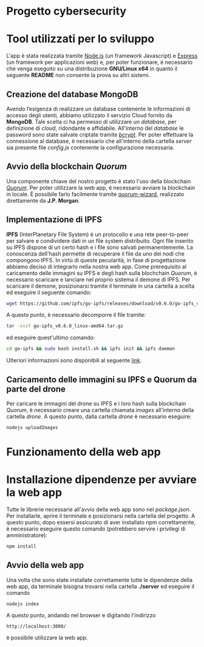 # Progetto cybersecurity
# Tool utilizzati per lo sviluppo

L'app è stata realizzata tramite [Node.js](https://nodejs.org/it/) (un framework Javascript) e [Express](https://expressjs.com/it/) (un framework per applicazioni web) e, per poter funzionare, è necessario che venga eseguito su una distribuzione **GNU/Linux x64** in quanto il seguente **README** non consente la prova su altri sistemi.

## Creazione del database MongoDB
Avendo l’esigenza di realizzare un database contenente le informazioni di accesso degli utenti, abbiamo utilizzato il servizio Cloud fornito da **MongoDB**.
Tale scelta ci ha permesso di utilizzare un *database*, per definizione di *cloud*, ridondante e affidabile. All'interno del *database* le password sono state salvate criptate tramite [*bcrypt*](https://it.wikipedia.org/wiki/Bcrypt). Per poter effettuare la connessione al database, è necessario che all'interno della cartella *server* sia presente file *config.js* contenente la configurazione necessaria.

## Avvio della blockchain *Quorum*

Una componente chiave del nostro progetto è stato l'uso della blockchain [*Quorum*](https://www.goquorum.com/). Per poter utilizzare la web app, è necessario avviare la blockchain in locale. È possibile farlo facilmente tramite [quorum-wizard](https://github.com/jpmorganchase/quorum-wizard), realizzato direttamente da **J.P. Morgan**.

## Implementazione di IPFS

**IPFS** (InterPlanetary File System) è un protocollo e una rete peer-to-peer per salvare e condividere dati in un file system distribuito. Ogni file inserito su IPFS dispone di un certo hash e i file sono salvati permanentemente. La conoscenza dell'hash permette di recuperare il file da uno dei nodi che compongono IPFS. In virtù di queste pecularità, in fase di progettazione abbiamo deciso di integrarlo nella nostra web app.
Come prerequisito al caricamento delle immagini su IPFS e degli hash sulla blochchain *Quorum*, è necessario scaricare e lanciare nel proprio sistema il demone di IPFS. Per scaricare il demone, posizionarsi tramite il terminale in una cartella a scelta ed eseguire il seguente comando:
```bash
wget https://github.com/ipfs/go-ipfs/releases/download/v0.6.0/go-ipfs_v0.6.0_linux-amd64.tar.gz
```
A questo punto, è necessario decomporre il file tramite:   
```bash
tar -xvzf go-ipfs_v0.6.0_linux-amd64.tar.gz
```
ed eseguire quest'ultimo comando:
```bash
cd go-ipfs && sudo bash install.sh && ipfs init && ipfs daemon
```
Ulteriori informazioni sono disponibili al seguente [link](https://docs.ipfs.io/how-to/command-line-quick-start/#install-ipfs).

## Caricamento delle immagini su IPFS e Quorum da parte del drone
Per caricare le immagini del drone su IPFS e i loro hash sulla blockchain *Quorum*, è necessario creare una cartella chiamata *images* all'interno della cartella *drone*. A questo punto, dalla cartella *drone* è necessario eseguire:
```bash
nodejs uploadImages
```

# Funzionamento della web app

# Installazione dipendenze per avviare la web app
Tutte le librerie necessarie all'avvio della web app sono nel *package.json*. Per installarle, aprire il terminale e posizionarsi nella cartella del progetto. A questo punto, dopo essersi assicurato di aver installato npm correttamente, è necessario eseguire questo comando (potrebbero servire i privilegi di amministratore):

```bash
npm install 
```

## Avvio della web app

Una volta che sono state installate correttamente tutte le dipendenze della web app, da terminale bisogna trovarsi nella cartella **./server** ed eseguire il comando 
```
nodejs index
```
A questo punto, andando nel browser e digitando l'indirizzo 
```
http://localhost:3000/
```
è possibile utilizzare la web app.

